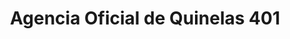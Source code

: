 ---
title: "Agencia Oficial de Quinelas 401"
url: /san-ignacio/agencia-oficial-de-quinelas-401/
shop: lotería
---